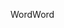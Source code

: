 <span data-ttu-id="0934e-101">Word</span><span class="sxs-lookup"><span data-stu-id="0934e-101">Word</span></span>